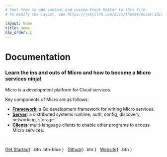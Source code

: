 ```yaml
---
# Feel free to add content and custom Front Matter to this file.
# To modify the layout, see https://jekyllrb.com/docs/themes/#overriding-theme-defaults

layout: home
title: Home
nav_order: 1
---
```


# Documentation

### Learn the ins and outs of Micro and how to become a Micro services ninja!

Micro is a development platform for Cloud services.

Key components of Micro are as follows:

* **[Framework](https:github.com/micro-go/micro)**: a Go development framework for writing Micro services.
* **[Server](https:github.com/micro/micro)**: a distributed systems runtime; auth, config, discovery, networking, storage. 
* **[Clients](https://github.com/micro/clients)**: multi-language clients to enable other programs to access Micro services.

<br />

[Get Started](/getting-started){: .btn .btn-blue } &nbsp;
[Github](https://github.com/micro){: .btn }  &nbsp;
[Website](https://micro.mu/){: .btn }
